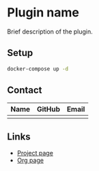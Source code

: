 # Plugin name

Brief description of the plugin.

## Setup

```bash
docker-compose up -d
```

## Contact

| Name | GitHub | Email |
|------|--------|-------|
|      |        |       |

## Links

- [Project page](https://github.com/<SLUG>)
- [Org page](https://admin.grafana.com/orgs/<ORG_SLUG>)
